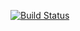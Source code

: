 [![Build Status](https://travis-ci.org/aurell1/szte2016fall.svg?branch=heroku_prod)](https://travis-ci.org/aurell1/szte2016fall)
